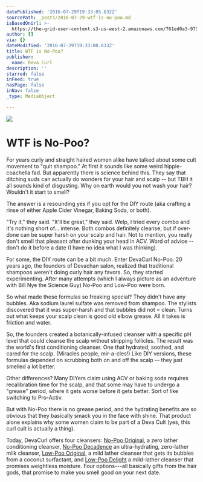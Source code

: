 ```yaml
---
datePublished: '2016-07-29T19:33:05.632Z'
sourcePath: _posts/2016-07-29-wtf-is-no-poo.md
isBasedOnUrl: >-
  https://the-grid-user-content.s3-us-west-2.amazonaws.com/761ed0a3-9759-417b-ab8b-23ac3ca0470d.gif
author: []
via: {}
dateModified: '2016-07-29T19:33:00.833Z'
title: WTF is No-Poo?
publisher:
  name: Deva Curl
description: ''
starred: false
inFeed: true
hasPage: false
inNav: false
_type: MediaObject

---
```

![](https://the-grid-user-content.s3-us-west-2.amazonaws.com/a963dfcb-826c-454d-8c79-9f8153385031.jpg)

# **WTF is No-Poo?**

For years curly and straight haired women alike have talked about some cult movement to "quit shampoo." At first it sounds like some weird hippie-coachella fad. But apparently there is science behind this. They say that ditching suds can actually do wonders for your hair and scalp -- but TBH it all sounds kind of disgusting. Why on earth would you not wash your hair? Wouldn't it start to smell?

The answer is a resounding yes if you opt for the DIY route (aka crafting a rinse of either Apple Cider Vinegar, Baking Soda, or both).

"Try it," they said. "It'll be great," they said. Welp, I tried every combo and it's nothing short of... intense. Both combos definitely cleanse, but if over-done can be super harsh on your scalp and hair. Not to mention, you really don't smell that pleasant after dunking your head in ACV. Word of advice -- don't do it before a date (I have no idea what I was thinking).

For some, the DIY route can be a bit much. Enter DevaCurl No-Poo. 20 years ago, the founders of Devachan salon, realized that traditional shampoos weren't doing curly hair any favors. So, they started experimenting. After many attempts (which I always picture as an adventure with Bill Nye the Science Guy) No-Poo and Low-Poo were born.

So what made these formulas so freaking special? They didn't have any bubbles. Aka sodium laurel sulfate was removed from shampoo. The stylists discovered that it was super-harsh and that bubbles did not = clean. Turns out what keeps your scalp clean is good old elbow grease. All it takes is friction and water.

So, the founders created a botanically-infused cleanser with a specific pH level that could cleanse the scalp without stripping follicles. The result was the world's first conditioning cleanser. One that hydrated, soothed, and cared for the scalp. (Miracles people, mir-a-cles!) Like DIY versions, these formulas depended on scrubbing both on and off the scalp -- they just smelled a lot better.

Other differences? Many DIYers claim using ACV or baking soda requires recalibration time for the scalp, and that some may have to undergo a "grease" period, where it gets worse before it gets better. Sort of like switching to Pro-Activ.

But with No-Poo there is no grease period, and the hydrating benefits are so obvious that they basically smack you in the face with shine. That product alone explains why some women claim to be part of a Deva Cult (yes, this curl cult is actually a thing).

Today, DevaCurl offers four cleansers: [No-Poo Original][0], a zero lather conditioning cleanser, [No-Poo Decadence][1] an ultra-hydrating, zero-lather milk cleanser, [Low-Poo Original][2], a mild lather cleanser that gets its bubbles from a coconut surfactant, and [Low-Poo Delight][3] a mild-lather cleanser that promises weightless moisture. Four options---all basically gifts from the hair gods, that promise to make you smell good on your next date.

[0]: http://www.devacurl.com/no-poo-curl.html
[1]: http://www.devacurl.com/no-poo-decadence.html
[2]: http://www.devacurl.com/low-poo-curl.html
[3]: http://www.devacurl.com/low-poo-delight.html